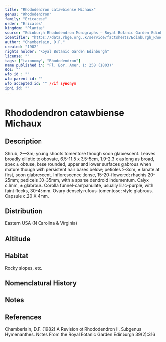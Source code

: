 ```yaml
---
title: "Rhododendron catawbiense Michaux"
genus: "Rhododendron"
family: "Ericaceae"
order: "Ericales"
kingdom: "Plantae"
source: "Edinburgh Rhododendron Monographs – Royal Botanic Garden Edinburgh"
identifier: "https://data.rbge.org.uk/service/factsheets/Edinburgh_Rhododendron_Monographs.xhtml"
author: "Chamberlain, D.F."
created: "1982"
rights holder: "Royal Botanic Garden Edinburgh"
license: ""
tags: ["taxonomy", "Rhododendron"]
name published in: "Fl. Bor. Amer. 1: 258 (1803)"
doi: ""
wfo id : ""
wfo parent id: ""
wfo accepted id: "" //if synonym                      
ipni id: ""
---
```


                       

# Rhododendron catawbiense Michaux

## Description
Shrub, 2—3m; young shoots tomentose though soon glabrescent. Leaves broadly elliptic to obovate, 6.5-11.5 x 3.5-5cm, 1.9-2.3 x as long as broad, apex ± obtuse, base rounded, upper and lower surfaces glabrous when mature though with persistent hair bases below; petioles 2-3cm, ± lanate at first, soon glabrescent. Inflorescence dense, 15-20-flowered; rhachis 20-25mm; pedicels 30-35mm, with a sparse dendroid indumentum. Calyx c.lmm, ± glabrous. Corolla funnel-campanulate, usually lilac-purple, with faint flecks, 30-45mm. Ovary densely rufous-tomentose; style glabrous. Capsule c.20 X 4mm.

## Distribution
Eastern USA (N Carolina & Virginia)

## Altitude


## Habitat
Rocky slopes, etc.

## Nomenclatural History

                       
## Notes


## References

Chamberlain, D.F. (1982) A Revision of Rhododendron II. Subgenus Hymenanthes. Notes From the Royal Botanic Garden Edinburgh 39(2):316

